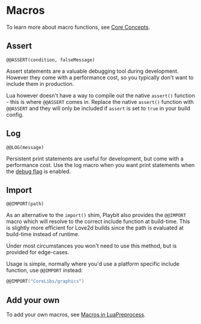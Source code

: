 # Macros

To learn more about macro functions, see [Core Concepts](core-concepts.md#macro-functions).

## Assert
`@@ASSERT(condition, falseMessage)`

Assert statements are a valuable debugging tool during development. However they come with a performance cost, so you typically don't want to include them in production. 

Lua however doesn't have a way to compile out the native `assert()` function - this is where `@@ASSERT` comes in. Replace the native `assert()` function with `@@ASSERT` and they will only be included if `assert` is set to `true` in your build config.

## Log
`@@LOG(message)`

Persistent print statements are useful for development, but come with a performance cost. Use the log macro when you want print statements when the [debug flag](build-scripts.md#debug) is enabled.

## Import
`@@IMPORT(path)`

As an alternative to the `import()` shim, Playbit also provides the `@@IMPORT` macro which will resolve to the correct include function at build-time. This is slightly more efficient for Love2d builds since the path is evaluated at build-time instead of runtime. 

Under most circumstances you won't need to use this method, but is provided for edge-cases.

Usage is simple, normally where you'd use a platform specific include function, use `@@IMPORT` instead:
```lua
@@IMPORT("CoreLibs/graphics")
```

## Add your own
To add your own macros, see [Macros in LuaPreprocess](https://github.com/GamesRightMeow/LuaPreprocess/blob/master/docs/extra-functionality.md#insert).